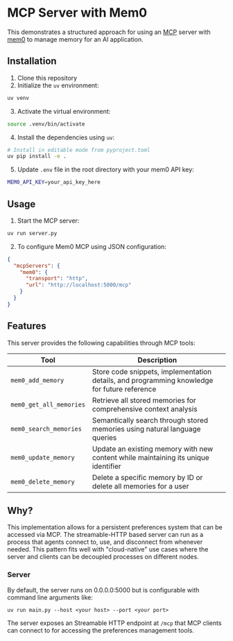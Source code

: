 # MCP Server with Mem0

This demonstrates a structured approach for using an [MCP](https://modelcontextprotocol.io/introduction) server with [mem0](https://mem0.ai) to manage memory for an AI application.

## Installation

1. Clone this repository
2. Initialize the `uv` environment:

```bash
uv venv
```

3. Activate the virtual environment:

```bash
source .venv/bin/activate
```

4. Install the dependencies using `uv`:

```bash
# Install in editable mode from pyproject.toml
uv pip install -e .
```

5. Update `.env` file in the root directory with your mem0 API key:

```bash
MEM0_API_KEY=your_api_key_here
```

## Usage

1. Start the MCP server:

```bash
uv run server.py
```

2. To configure Mem0 MCP using JSON configuration:

```json
{
  "mcpServers": {
    "mem0": {
      "transport": "http",
      "url": "http://localhost:5000/mcp"
    }
  }
}
```

## Features

This server provides the following capabilities through MCP tools:

| Tool | Description |
|------|-------------|
| `mem0_add_memory` | Store code snippets, implementation details, and programming knowledge for future reference |
| `mem0_get_all_memories` | Retrieve all stored memories for comprehensive context analysis |
| `mem0_search_memories` | Semantically search through stored memories using natural language queries |
| `mem0_update_memory` | Update an existing memory with new content while maintaining its unique identifier |
| `mem0_delete_memory` | Delete a specific memory by ID or delete all memories for a user |

## Why?

This implementation allows for a persistent preferences system that can be accessed via MCP. The streamable-HTTP based server can run as a process that agents connect to, use, and disconnect from whenever needed. This pattern fits well with "cloud-native" use cases where the server and clients can be decoupled processes on different nodes.

### Server

By default, the server runs on 0.0.0.0:5000 but is configurable with command line arguments like:

```
uv run main.py --host <your host> --port <your port>
```

The server exposes an Streamable HTTP endpoint at `/mcp` that MCP clients can connect to for accessing the preferences management tools.
